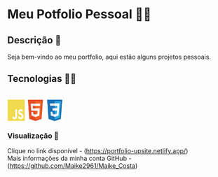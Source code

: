 # Meu Potfolio Pessoal 🌟👋

## Descrição 💬

Seja bem-vindo ao meu portfolio, aqui estão alguns projetos pessoais.

## Tecnologias 🚀🚀

<div style="display: inline_block"><br>
  <img align="center" alt="Js" height="50" width="40" src="https://raw.githubusercontent.com/devicons/devicon/master/icons/javascript/javascript-plain.svg">
  <img align="center" alt="HTML" height="50" width="40" src="https://raw.githubusercontent.com/devicons/devicon/master/icons/html5/html5-original.svg">
  <img align="center" alt="CSS" height="50" width="40" src="https://raw.githubusercontent.com/devicons/devicon/master/icons/css3/css3-original.svg">
</div>

### Visualização 🔖

Clique no link disponível - (https://portfolio-upsite.netlify.app/)<br>
Mais informações da minha conta GitHub - (https://github.com/Maike2961/Maike_Costa)
